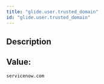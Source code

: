 ```yaml
---
title: "glide.user.trusted_domain"
id: "glide.user.trusted_domain"
---
```

## Description



## Value: 
```
servicenow.com
```